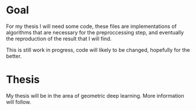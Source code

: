 # Goal

For my thesis I will need some code, these files are implementations of algorithms that are necessary for the preproccessing step, and eventually the reproduction of the result that I will find. 

This is still work in progress, code will likely to be changed, hopefully for the better. 

# Thesis

My thesis will be in the area of geometric deep learning. More information will follow.
